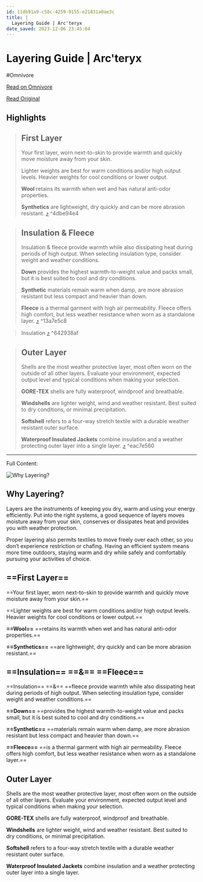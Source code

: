 ```yaml
---
id: 11db91a9-c58c-4259-9155-e21831a0ae3c
title: |
  Layering Guide | Arc'teryx
date_saved: 2023-12-06 23:45:04
---
```


# Layering Guide | Arc'teryx
#Omnivore

[Read on Omnivore](https://omnivore.app/me/layering-guide-arc-teryx-18c4297f4f2)

[Read Original](https://arcteryx.com/us/en/shop/layering-guide/)

## Highlights

> ## First Layer
> 
> Your first layer, worn next-to-skin to provide warmth and quickly move moisture away from your skin.
> 
> Lighter weights are best for warm conditions and/or high output levels. Heavier weights for cool conditions or lower output.
> 
> **Wool** retains its warmth when wet and has natural anti-odor properties.
> 
> **Synthetics** are lightweight, dry quickly and can be more abrasion resistant. [⤴️](https://omnivore.app/me/layering-guide-arc-teryx-18c4297f4f2#4dbe94e4-07a1-4444-9486-5eafeab62f1d)  ^4dbe94e4

> ## Insulation & Fleece
> 
> Insulation & fleece provide warmth while also dissipating heat during periods of high output. When selecting insulation type, consider weight and weather conditions.
> 
> **Down** provides the highest warmth-to-weight value and packs small, but it is best suited to cool and dry conditions.
> 
> **Synthetic** materials remain warm when damp, are more abrasion resistant but less compact and heavier than down.
> 
> **Fleece** is a thermal garment with high air permeability. Fleece offers high comfort, but less weather resistance when worn as a standalone layer. [⤴️](https://omnivore.app/me/layering-guide-arc-teryx-18c4297f4f2#13a7e5c8-fc5e-48fa-a707-16788ea8e8e1)  ^13a7e5c8

> Insulation [⤴️](https://omnivore.app/me/layering-guide-arc-teryx-18c4297f4f2#642938af-80dd-4384-9cb8-2f94476e0366)  ^642938af

> ## Outer Layer
> 
> Shells are the most weather protective layer, most often worn on the outside of all other layers. Evaluate your environment, expected output level and typical conditions when making your selection.
> 
> **GORE-TEX** shells are fully waterproof, windproof and breathable.
> 
> **Windshells** are lighter weight, wind and weather resistant. Best suited to dry conditions, or minimal precipitation.
> 
> **Softshell** refers to a four-way stretch textile with a durable weather resistant outer surface.
> 
> **Waterproof Insulated Jackets** combine insulation and a weather protecting outer layer into a single layer. [⤴️](https://omnivore.app/me/layering-guide-arc-teryx-18c4297f4f2#eac7e560-e84f-4da4-9791-e65ed231d333)  ^eac7e560


--- 

Full Content: 

![Why Layering?](https://proxy-prod.omnivore-image-cache.app/0x0,serrnu5w_uAV69rgiypc4GRQXLiMDGzWgLHuL9ZO8Q8c/https://images-dynamic-arcteryx.imgix.net/campaign/S22/layering/S21-LAYERING-GUIDE-0842-outfit.jpg?format=auto&w=530) 

## Why Layering?

Layers are the instruments of keeping you dry, warm and using your energy efficiently. Put into the right systems, a good sequence of layers moves moisture away from your skin, conserves or dissipates heat and provides you with weather protection.

Proper layering also permits textiles to move freely over each other, so you don’t experience restriction or chafing. Having an efficient system means more time outdoors, staying warm and dry while safely and comfortably pursuing your activities of choice.

## ==First Layer==

==Your first layer, worn next-to-skin to provide warmth and quickly move moisture away from your skin.==

==Lighter weights are best for warm conditions and/or high output levels. Heavier weights for cool conditions or lower output.==

**==Wool==** ==retains its warmth when wet and has natural anti-odor properties.==

**==Synthetics==** ==are lightweight, dry quickly and can be more abrasion resistant.==

## ==Insulation== ==&amp;== ==Fleece==

==Insulation== ==&amp;== ==fleece provide warmth while also dissipating heat during periods of high output. When selecting insulation type, consider weight and weather conditions.==

**==Down==** ==provides the highest warmth-to-weight value and packs small, but it is best suited to cool and dry conditions.==

**==Synthetic==** ==materials remain warm when damp, are more abrasion resistant but less compact and heavier than down.==

**==Fleece==** ==is a thermal garment with high air permeability. Fleece offers high comfort, but less weather resistance when worn as a standalone layer.==

## Outer Layer

Shells are the most weather protective layer, most often worn on the outside of all other layers. Evaluate your environment, expected output level and typical conditions when making your selection.

**GORE-TEX** shells are fully waterproof, windproof and breathable.

**Windshells** are lighter weight, wind and weather resistant. Best suited to dry conditions, or minimal precipitation.

**Softshell** refers to a four-way stretch textile with a durable weather resistant outer surface.

**Waterproof Insulated Jackets** combine insulation and a weather protecting outer layer into a single layer.
